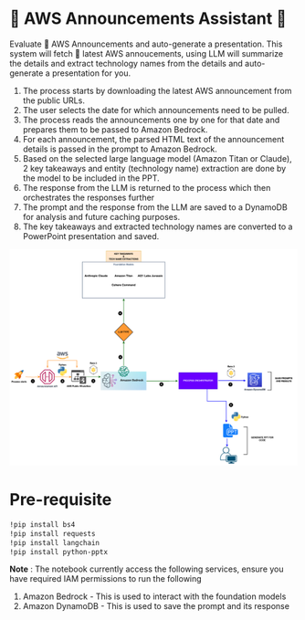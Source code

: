 # 📣 AWS Announcements Assistant 🤖

Evaluate 🔎 AWS Announcements and auto-generate a presentation. This system will fetch 🎣 latest AWS annoucements, using LLM will summarize the details and extract technology names from the details and auto-generate a presentation for you.


1.	The process starts by downloading the latest AWS announcement from the public URLs.
2.	The user selects the date for which announcements need to be pulled.
3.	The process reads the announcements one by one for that date and prepares them to be passed to Amazon Bedrock.
4.	For each announcement, the parsed HTML text of the announcement details is passed in the prompt to Amazon Bedrock.
5.	Based on the selected large language model (Amazon Titan or Claude), 2 key takeaways and entity (technology name) extraction are done by the model to be included in the PPT. 
6.	The response from the LLM is returned to the process which then orchestrates the responses further
7.	The prompt and the response from the LLM are saved to a DynamoDB for analysis and future caching purposes.
9.	The key takeaways and extracted technology names are converted to a PowerPoint presentation and saved.

![Alt text](announcement_assist_arch.png)


# Pre-requisite 

```
!pip install bs4
!pip install requests 
!pip install langchain
!pip install python-pptx
```

**Note** : The notebook currently access the following services, ensure you have required IAM permissions to run the following

1. Amazon Bedrock - This is used to interact with the foundation models 
2. Amazon DynamoDB - This is used to save the prompt and its response 
